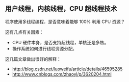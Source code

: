 ## 用户线程，内核线程，CPU 超线程技术

程序使用多线程编程，是否意味着能够 100% 利用 CPU 资源？

这有几点有关因素：

- CPU 硬件本身，是否支持超线程，单核还是多核。
- 操作系统如何进行线程资源分配。


这几篇文章做出很好的解释：

- http://blog.csdn.net/luoweifu/article/details/46595285
- http://www.cnblogs.com/zhaoyl/p/3620204.html

